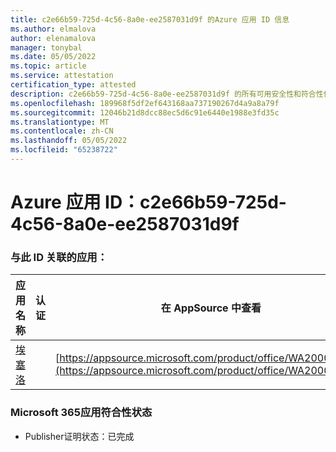 ```yaml
---
title: c2e66b59-725d-4c56-8a0e-ee2587031d9f 的Azure 应用 ID 信息
ms.author: elmalova
author: elenamalova
manager: tonybal
ms.date: 05/05/2022
ms.topic: article
ms.service: attestation
certification_type: attested
description: c2e66b59-725d-4c56-8a0e-ee2587031d9f 的所有可用安全性和符合性信息信息。
ms.openlocfilehash: 189968f5df2ef643168aa737190267d4a9a8a79f
ms.sourcegitcommit: 12046b21d8dcc88ec5d6c91e6440e1988e3fd35c
ms.translationtype: MT
ms.contentlocale: zh-CN
ms.lasthandoff: 05/05/2022
ms.locfileid: "65238722"
---
```

# <a name="azure-app-id-c2e66b59-725d-4c56-8a0e-ee2587031d9f"></a>Azure 应用 ID：c2e66b59-725d-4c56-8a0e-ee2587031d9f


### <a name="apps-associated-with-this-id"></a>与此 ID 关联的应用：
| **应用名称** | **认证** | **在 AppSource 中查看** |
|--------------|---------------|-----------------------|
| [埃塞洛](../forward/WA200002581.md) |  | [https://appsource.microsoft.com/product/office/WA200002581](https://appsource.microsoft.com/product/office/WA200002581) |

### <a name="microsoft-365-app-compliance-status"></a>Microsoft 365应用符合性状态
- Publisher证明状态：已完成

